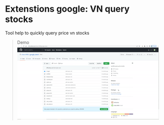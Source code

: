 # Extenstions google: VN query stocks
Tool help to quickly query price vn stocks

> Demo
![](videos/demo.gif)
